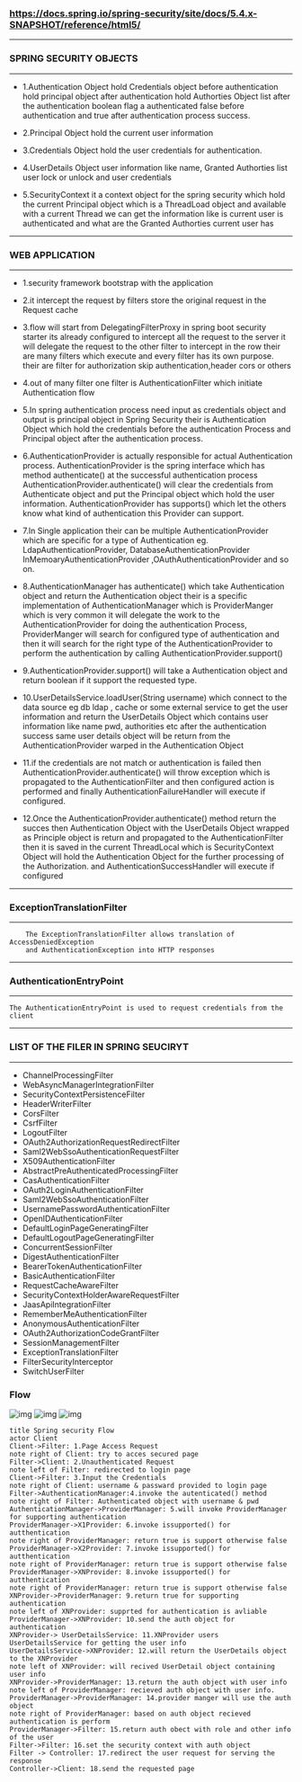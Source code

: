 ### https://docs.spring.io/spring-security/site/docs/5.4.x-SNAPSHOT/reference/html5/

---
### SPRING SECURITY OBJECTS
---
* 1.Authentication Object 
  	hold Credentials object before authentication
  	hold principal object after authentication 
  	hold Authorties Object list after the authentication
  	boolean flag a authenticated false before authentication
  	and true after authentication process success.

* 2.Principal Object 
  	hold the current user information 
  
* 3.Credentials Object 
	hold the user credentials for authentication. 
	
* 4.UserDetails Object 
	user information like name, Granted Authorties list user lock or unlock 
	and user credentials	
	
* 5.SecurityContext
	it a context object for the spring security which hold the current Principal object 
	which is a ThreadLoad object and available with a current Thread we can get the 
	information like is current user is authenticated and what are the Granted Authorties
	current user has 	
	    
---
### WEB APPLICATION 
---
* 1.security framework bootstrap with the application 

* 2.it intercept the request by filters store the original request in the Request cache 

* 3.flow will start from DelegatingFilterProxy in spring boot security starter 
	its already configured to intercept all the request to the server 
	it will delegate the request to the other filter to intercept in the row 
	their are many filters which execute and every filter has its own purpose. 
	their are filter for authorization skip authentication,header cors or others 
	
* 4.out of many filter one filter is AuthenticationFilter which initiate Authentication flow

* 5.In spring authentication process need input as credentials object and output is 
	principal object in Spring Security their is Authentication Object which hold the 
	credentials before the authentication Process and Principal object after the 
	authentication process.
	
* 6.AuthenticationProvider is actually responsible for actual Authentication process.
	AuthenticationProvider is the spring interface which has method authenticate() 
	at the successful authentication process AuthenticationProvider.authenticate() will 
	clear the credentials from Authenticate object and put the Principal object which hold
	the user information. AuthenticationProvider has supports() which let the others know 
	what kind of authentication this Provider can support.
	
* 7.In Single application their can be multiple AuthenticationProvider which are specific 
	for a type of Authentication eg. LdapAuthenticationProvider, DatabaseAuthenticationProvider
	InMemoaryAuthenticationProvider ,OAuthAuthenticationProvider and so on.
	
* 8.AuthenticationManager has authenticate() which take Authentication object and return the 
	Authentication object their is a specific implementation of AuthenticationManager which 
	is ProviderManger which is very common it will delegate the work to the AuthenticationProvider
	for doing the authentication Process, ProviderManger will search for configured type of 
	authentication and then it will search for the right type of the AuthenticationProvider 
	to perform the authentication by calling AuthenticationProvider.support() 

* 9.AuthenticationProvider.support() will take a Authentication object and return boolean 
	if it support the requested type.
	
* 10.UserDetailsService.loadUser(String username) which connect to the data source eg db 
	ldap , cache or some external service to get the user information and return the 
	UserDetails Object which contains user information like name pwd, authorities etc
	after the authentication success same user details object will be return from the 
	AuthenticationProvider warped in the Authentication Object 	

* 11.if the credentials are not match or authentication is failed then 
	AuthenticationProvider.authenticate() will throw exception which is propagated to the 
	AuthenticationFilter and then configured action is performed and finally 
	AuthenticationFailureHandler will execute if configured. 
	
* 12.Once the  AuthenticationProvider.authenticate() method return the succes then 
	Authentication Object with the UserDetails Object wrapped as Principle object is return 
	and propagated to the AuthenticationFilter then it is saved in the current ThreadLocal
	which is SecurityContext Object will hold the Authentication Object for the further 
	processing of the Authorization. 
	and AuthenticationSuccessHandler will execute if configured 

---
### ExceptionTranslationFilter
---
```
	The ExceptionTranslationFilter allows translation of AccessDeniedException 
	and AuthenticationException into HTTP responses	
```

---
### AuthenticationEntryPoint
---
```
The AuthenticationEntryPoint is used to request credentials from the client
```

---
### LIST OF THE FILER IN SPRING SEUCIRYT

---

* ChannelProcessingFilter
* WebAsyncManagerIntegrationFilter
* SecurityContextPersistenceFilter
* HeaderWriterFilter
* CorsFilter
* CsrfFilter
* LogoutFilter
* OAuth2AuthorizationRequestRedirectFilter
* Saml2WebSsoAuthenticationRequestFilter
* X509AuthenticationFilter
* AbstractPreAuthenticatedProcessingFilter
* CasAuthenticationFilter
* OAuth2LoginAuthenticationFilter
* Saml2WebSsoAuthenticationFilter
* UsernamePasswordAuthenticationFilter
* OpenIDAuthenticationFilter
* DefaultLoginPageGeneratingFilter
* DefaultLogoutPageGeneratingFilter
* ConcurrentSessionFilter
* DigestAuthenticationFilter
* BearerTokenAuthenticationFilter
* BasicAuthenticationFilter
* RequestCacheAwareFilter
* SecurityContextHolderAwareRequestFilter
* JaasApiIntegrationFilter
* RememberMeAuthenticationFilter
* AnonymousAuthenticationFilter
* OAuth2AuthorizationCodeGrantFilter
* SessionManagementFilter
* ExceptionTranslationFilter
* FilterSecurityInterceptor
* SwitchUserFilter


### Flow 
![img](./image/Spring-security-Flow.png)
![img](./image/1-part.png)
![img](./image/2-part.png)
```
title Spring security Flow 
actor Client
Client->Filter: 1.Page Access Request
note right of Client: try to acces secured page 
Filter->Client: 2.Unauthenticated Request 
note left of Filter: redirected to login page 
Client->Filter: 3.Input the Credentials 
note right of Client: username & passward provided to login page 
Filter->AuthenticationManager:4.invoke the autenticated() method 
note right of Filter: Authenticated object with username & pwd
AuthenticationManager->ProviderManager: 5.will invoke ProviderManager for supporting authentication 
ProviderManager->X1Provider: 6.invoke issupported() for autthentication 
note right of ProviderManager: return true is support otherwise false 
ProviderManager->X2Provider: 7.invoke issupported() for autthentication 
note right of ProviderManager: return true is support otherwise false 
ProviderManager->XNProvider: 8.invoke issupported() for autthentication 
note right of ProviderManager: return true is support otherwise false 
XNProvider->ProviderManager: 9.return true for supporting authentication 
note left of XNProvider: supprted for authentication is avliable 
ProviderManager->XNProvider: 10.send the auth object for authentication 
XNProvider-> UserDetailsService: 11.XNProvider users UserDetailsService for getting the user info 
UserDetailsService->XNProvider: 12.will return the UserDetails object to the XNProvider
note left of XNProvider: will recived UserDetail object containing user info
XNProvider->ProviderManager: 13.return the auth object with user info 
note left of ProviderManager: recieved auth object with user info.
ProviderManager->ProviderManager: 14.provider manger will use the auth object
note right of ProviderManager: based on auth object recieved authentication is perform 
ProviderManager->Filter: 15.return auth obect with role and other info of the user 
Filter->Filter: 16.set the security context with auth object 
Filter -> Controller: 17.redirect the user request for serving the response 
Controller->Client: 18.send the requested page 
```
